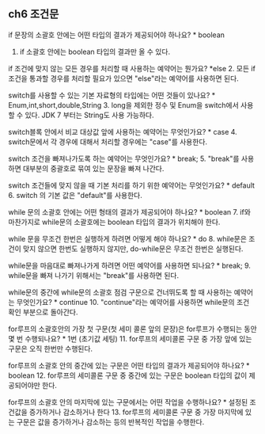 ## ch6 조건문


if 문장의 소괄호 안에는 어떤 타입의 결과가 제공되어야 하나요? *
boolean
1. if 소괄호 안에는 boolean 타입의 결과만 올 수 있다.

if 조건에 맞지 않는 모든 경우를 처리할 때 사용하는 예약어는 뭔가요? *else
2. 모든 if 조건을 통과할 경우를 처리할 필요가 있으면 "else"라는 예약어를 사용하면 된다.

switch를 사용할 수 있는 기본 자료형의 타입에는 어떤 것들이 있나요? *
Enum,int,short,double,String
3. long을 제외한 정수 및 Enum을 switch에서 사용할 수 있다. JDK 7 부터는 String도 사용 가능하다.

switch블록 안에서 비교 대상값 앞에 사용하는 예약어는 무엇인가요? *
case
4. switch문에서 각 경우에 대해서 처리할 경우에는 "case"를 사용한다.

switch 조건을 빠져나가도록 하는 예약어는 무엇인가요? *
break;
5. "break"를 사용하면 대부분의 중괄호로 묶여 있는 문장을 빠져 나간다.

switch 조건들에 맞지 않을 때 기본 처리를 하기 위한 예약어는 무엇인가요? *
default
6. switch 의 기본 값은 "default"를 사용한다.

while 문의 소괄호 안에는 어떤 형태의 결과가 제공되어야 하나요? *
boolean
7. if와 마찬가지로 while문의 소괄호에는 boolean 타입의 결과가 위치해야 한다.

while 문을 무조건 한번은 실행하게 하려면 어떻게 해야 하나요? *
do
8. while문은 조건이 맞지 않으면 한번도 실행하지 않지만, do-while문은 무조건 한번은 실행된다.

while문을 마음대로 빠져나가게 하려면 어떤 예약어를 사용하면 되나요? *
break;
9. while문을 빠져 나가기 위해서는 "break"를 사용하면 된다.

while문의 중간에 while문의 소괄호 점검 구문으로 건너뛰도록 할 때 사용하는 예약어는 무엇인가요? *
continue
10. "continue"라는 예약어를 사용하면 while문의 조건 확인 부분으로 돌아간다.

for루프의 소괄호안의 가장 첫 구문(첫 세미 콜론 앞의 문장)은 for루프가 수행되는 동안 몇 번 수행되나요? *
1번 (초기값 세팅)
11. for루프의 세미콜론 구문 중 가장 앞에 있는 구문은 오직 한번만 수행된다.

for루프의 소괄호 안의 중간에 있는 구문은 어떤 타입의 결과가 제공되어야 하나요? *
boolean
12. for루프의 세미콜론 구문 중 중간에 있는 구문은 boolean 타입의 값이 제공되어야만 한다.

for루프의 소괄호 안의 마지막에 있는 구문에서는 어떤 작업을 수행하나요? *
설정된 조건값을 증가하거나 감소하거나 한다
13. for루프의 세미콜론 구문 중 가장 마지막에 있는 구문은 값을 증가하거나 감소하는 등의 반복적인 작업을 수행한다.
